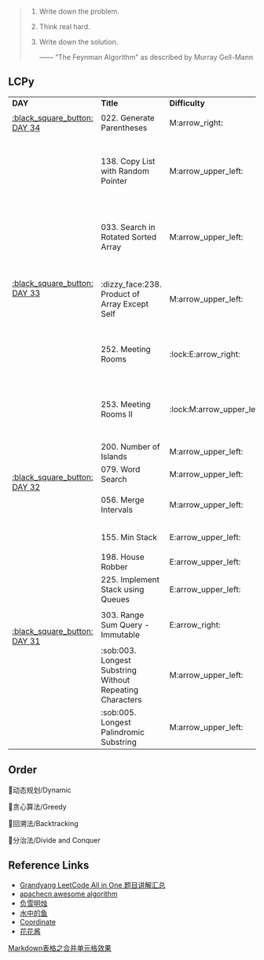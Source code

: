 > 1. Write down the problem.
> 2. Think real hard.
> 3. Write down the solution.
> 
>       —— “The Feynman Algorithm” as described by Murray Gell-Mann


LCPy
------


<table>
<tr>
    <td><b>DAY</b></td>
    <td><b>Title</b></td>
    <td><b>Difficulty</b></td>
    <td><b>Resolution</b></td>
    <td><b>Topics</b></td>
</tr>

<tr>
    <td rowspan="1"> <a href="https://github.com/Vida42/Leetcode/issues/37"> :black_square_button: DAY 34 </a> </td>
    <td>022. Generate Parentheses</td>
    <td>M:arrow_right:</td>
    <td><a href="https://github.com/Vida42/Leetcode/blob/master/Warehouse/022._Generate_Parentheses.md">典型回溯练习题</a></td>
    <td>String & Backtracking</td>
</tr>
<tr>
    <td rowspan="5"> <a href="https://github.com/Vida42/Leetcode/issues/36"> :black_square_button: DAY 33 </a> </td>
    <td>138. Copy List with Random Pointer</td>
    <td>M:arrow_upper_left:</td>
    <td><a href="https://github.com/Vida42/Leetcode/blob/master/Warehouse/138._Copy_List_with_Random_Pointer.md">hash table保存random；1复制2过random3拆分</a></td>
    <td>Hash Table & Linked List</td>
</tr>
<tr>
    <td>033. Search in Rotated Sorted Array</td>
    <td>M:arrow_upper_left:</td>
    <td><a href="https://github.com/Vida42/Leetcode/blob/master/Warehouse/033._Search_in_Rotated_Sorted_Array.md">用切下的两半那半有序当作移动middle指针条件</a></td>
    <td>Array & Binary Search</td>
</tr>
<tr>
    <td>:dizzy_face:238. Product of Array Except Self</td>
    <td>M:arrow_upper_left:</td>
    <td><a href="https://github.com/Vida42/Leetcode/blob/master/Warehouse/238._Product_of_Array_Except_Self.md">先顺序得其左乘积，再逆序得其右乘积，再相乘</a></td>
    <td>Array</td>
</tr>
<tr>
    <td>252. Meeting Rooms</td>
    <td>:lock:E:arrow_right:</td>
    <td><a href="https://github.com/Vida42/Leetcode/blob/master/Warehouse/252._Meeting_Rooms.md">排序后判断每个的start与前一个的end</a></td>
    <td>Sort</td>
</tr>
<tr>
    <td>253. Meeting Rooms II</td>
    <td>:lock:M:arrow_upper_left:</td>
    <td><a href="https://github.com/Vida42/Leetcode/blob/master/Warehouse/253._Meeting_Rooms_II.md">最小堆保存当前最先结束会议，和新会议开始时间比较</a></td>
    <td>Sort</td>
</tr>
<tr>
    <td rowspan="3"> <a href="https://github.com/Vida42/Leetcode/issues/35"> :black_square_button: DAY 32 </a> </td>
    <td>200. Number of Islands</td>
    <td>M:arrow_upper_left:</td>
    <td><a href="https://github.com/Vida42/Leetcode/blob/master/Warehouse/200._Number_of_Islands.md">DFS or BFS</a></td>
    <td>BFS & DFS & Union Find</td>
</tr>
<tr>
    <td>079. Word Search</td>
    <td>M:arrow_upper_left:</td>
    <td><a href="https://github.com/Vida42/Leetcode/blob/master/Warehouse/079._Word_Search.md">dfs回溯</a></td>
    <td>Array & Backtracking</td>
</tr>
<tr>
    <td>056. Merge Intervals</td>
    <td>M:arrow_upper_left:</td>
    <td><a href="https://github.com/Vida42/Leetcode/blob/master/Warehouse/056._Merge_Intervals.md">排序后依次判断分情况处理</a></td>
    <td>Array & Sort</td>
</tr>
<tr>
    <td rowspan="6"> <a href="https://github.com/Vida42/Leetcode/issues/34"> :black_square_button: DAY 31 </a> </td>
    <td>155. Min Stack</td>
    <td>E:arrow_upper_left:</td>
    <td><a href="https://github.com/Vida42/Leetcode/blob/master/Warehouse/155._Min_Stack.md">用两个栈实现</a></td>
    <td>Stack & Design</td>
</tr>
<tr>
    <td>198. House Robber</td>
    <td>E:arrow_upper_left:</td>
    <td><a href="https://github.com/Vida42/Leetcode/blob/master/Warehouse/198._House_Robber.md">动态规划</a></td>
    <td>DP</td>
</tr>
<tr>
    <td>225. Implement Stack using Queues</td>
    <td>E:arrow_upper_left:</td>
    <td><a href="https://github.com/Vida42/Leetcode/blob/master/Warehouse/225._Implement_Stack_using_Queues.md">用列表就行</a></td>
    <td>Stack & Design</td>
</tr>
<tr>
    <td>303. Range Sum Query - Immutable</td>
    <td>E:arrow_right:</td>
    <td><a href="https://github.com/Vida42/Leetcode/blob/master/Warehouse/303._Range_Sum_Query_-_Immutable.md">前缀数组保存和，并没用到dp</a></td>
    <td>DP</td>
</tr>
<tr>
    <td>:sob:003. Longest Substring Without Repeating Characters</td>
    <td>M:arrow_upper_left:</td>
    <td><a href="https://github.com/Vida42/Leetcode/blob/master/Warehouse/003._Longest_Substring_Without_Repeating_Characters.md">hash table, slide window</a></td>
    <td>Hash Table & Two Pointers & String</td>
</tr>
<tr>
    <td>:sob:005. Longest Palindromic Substring</td>
    <td>M:arrow_upper_left:</td>
    <td><a href="https://github.com/Vida42/Leetcode/blob/master/Warehouse/005._Longest_Palindromic_Substring.md">Manacher</a></td>
    <td>String & DP</td>
</tr>

</table>



Order
------

:radio_button:动态规划/Dynamic

:radio_button:贪心算法/Greedy

:radio_button:回溯法/Backtracking

:radio_button:分治法/Divide and Conquer



Reference Links
------

* [Grandyang LeetCode All in One 题目讲解汇总](https://www.cnblogs.com/grandyang/p/4606334.html)
* [apachecn awesome algorithm](https://github.com/apachecn/awesome-algorithm)
* [负雪明烛](https://blog.csdn.net/fuxuemingzhu/article/details/85112591)
* [水中的鱼](https://fisherlei.blogspot.com/)
* [Coordinate](https://blog.csdn.net/qq_17550379?t=1)
* [花花酱](https://www.youtube.com/channel/UC5xDNEcvb1vgw3lE21Ack2Q)

[Markdown表格之合并单元格效果](https://blog.csdn.net/loongshawn/article/details/72829090)
